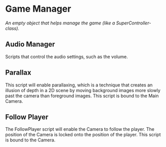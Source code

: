 # Game Manager
*An empty object that helps manage the game (like a SuperController-class).*

## Audio Manager
Scripts that control the audio settings, such as the volume.

## Parallax
This script will enable parallaxing, which is a technique that creates an 
illusion of depth in a 2D scene by moving background images more slowly past the camera than foreground images. This script is bound to the Main Camera.

## Follow Player
The FollowPlayer script will enable the Camera to follow the player. The position of the Camera is locked onto the position of the player. 
This script is bound to the Camera.